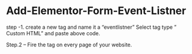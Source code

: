 # Add-Elementor-Form-Event-Listner
step -1. create a new tag and name it a “eventlistner” Select tag type ” Custom HTML” and paste above code.

Step.2 – Fire the tag on every page of your website.

<script>jQuery( document ).ready(function( $ ){
jQuery( document ).on('submit_success', function(){

window.dataLayer = window.dataLayer || [];
window.dataLayer.push({
'event': 'elementorFormSubmitted'
});
});
});</script>


